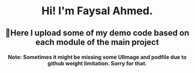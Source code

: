 <h1 align="center">Hi! I'm Faysal Ahmed.</h1>
<h2 align="center">🔩Here I upload some of my demo code based on each module of the main project</h2>


<h4 align="center">Note: Sometimes it might be missing some UIImage and podfile due to github weight limitation. Sorry for that.</h4>
